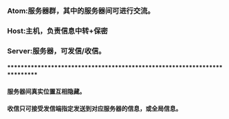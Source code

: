 ### Atom:服务器群，其中的服务器间可进行交流。
### Host:主机，负责信息中转+保密
### Server:服务器，可发信/收信。

#### *************************************************************************
#### 服务器间真实位置互相隐藏。
#### 收信只可接受发信端指定发送到对应服务器的信息，或全局信息。